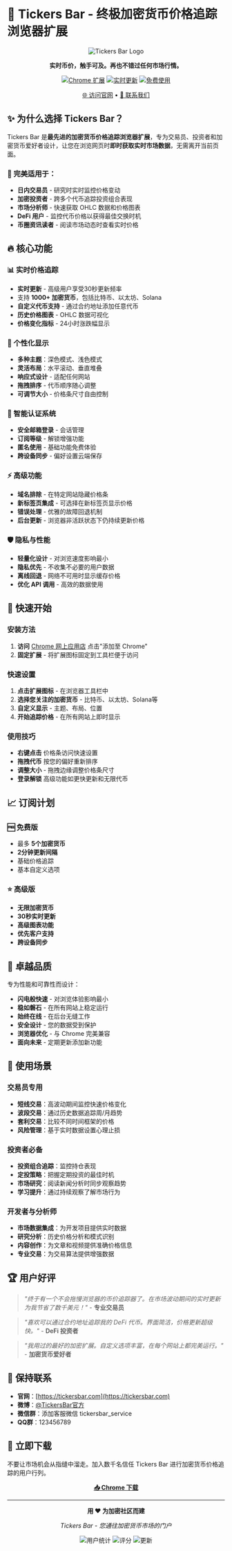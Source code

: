 # 🚀 Tickers Bar - 终极加密货币价格追踪浏览器扩展

<div align="center">

![Tickers Bar Logo](https://lh3.googleusercontent.com/R0p5U0QQZ-Lf53h4N-eL3YXq2_gm1RT8DWBXgPAtqx4bNriDhwhjSX98ueQswx7BHvunVY9RljLB3-80wzWAy3EPNd4=s1280-w1280-h800)

**实时币价，触手可及。再也不错过任何市场行情。**

[![Chrome 扩展](https://img.shields.io/badge/Chrome-已上线-brightgreen?logo=googlechrome)](https://tickersbar.com)
[![实时更新](https://img.shields.io/badge/更新-实时-blue)](https://tickersbar.com)
[![免费使用](https://img.shields.io/badge/价格-免费版本-success)](https://tickersbar.com)

[🌐 访问官网](https://tickersbar.com) • [📧 联系我们](mailto:hi@tickersbar.com) 

</div>

## ✨ 为什么选择 Tickers Bar？

Tickers Bar 是**最先进的加密货币价格追踪浏览器扩展**，专为交易员、投资者和加密货币爱好者设计，让您在浏览网页时**即时获取实时市场数据**，无需离开当前页面。

### 🎯 完美适用于：
- **日内交易员** - 研究时实时监控价格变动
- **加密投资者** - 跨多个代币追踪投资组合表现
- **市场分析师** - 快速获取 OHLC 数据和价格图表
- **DeFi 用户** - 监控代币价格以获得最佳交换时机
- **币圈资讯读者** - 阅读市场动态时查看实时价格

## 🔥 核心功能

### 📊 实时价格追踪
- **实时更新** - 高级用户享受30秒更新频率
- 支持 **1000+ 加密货币**，包括比特币、以太坊、Solana
- **自定义代币支持** - 通过合约地址添加任意代币
- **历史价格图表** - OHLC 数据可视化
- **价格变化指标** - 24小时涨跌幅显示

### 🎨 个性化显示
- **多种主题**：深色模式、浅色模式
- **灵活布局**：水平滚动、垂直堆叠
- **响应式设计** - 适配任何网站
- **拖拽排序** - 代币顺序随心调整
- **可调节大小** - 价格条尺寸自由控制

### 🔐 智能认证系统
- **安全邮箱登录** - 会话管理
- **订阅等级** - 解锁增强功能
- **匿名使用** - 基础功能免费体验
- **跨设备同步** - 偏好设置云端保存

### ⚡ 高级功能
- **域名排除** - 在特定网站隐藏价格条
- **新标签页集成** - 可选择在新标签页显示价格
- **错误处理** - 优雅的故障回退机制
- **后台更新** - 浏览器非活跃状态下仍持续更新价格

### 🛡️ 隐私与性能
- **轻量化设计** - 对浏览速度影响最小
- **隐私优先** - 不收集不必要的用户数据
- **离线回退** - 网络不可用时显示缓存价格
- **优化 API 调用** - 高效的数据使用

## 🚀 快速开始

### 安装方法
1. **访问** [Chrome 网上应用店](https://tickersbar.com) 点击"添加至 Chrome"
2. **固定扩展** - 将扩展图标固定到工具栏便于访问

### 快速设置
1. **点击扩展图标** - 在浏览器工具栏中
2. **选择您关注的加密货币** - 比特币、以太坊、Solana等
3. **自定义显示** - 主题、布局、位置
4. **开始追踪价格** - 在所有网站上即时显示

### 使用技巧
- **右键点击** 价格条访问快速设置
- **拖拽代币** 按您的偏好重新排序
- **调整大小** - 拖拽边缘调整价格条尺寸
- **登录解锁** 高级功能如更快更新和无限代币

## 📈 订阅计划

### 🆓 免费版
- 最多 **5个加密货币**
- **2分钟更新间隔**
- 基础价格追踪
- 基本自定义选项

### ⭐ 高级版
- **无限加密货币**
- **30秒实时更新**
- **高级图表功能**
- **优先客户支持**
- **跨设备同步**

## 🔧 卓越品质

专为性能和可靠性而设计：

- **闪电般快速** - 对浏览体验影响最小
- **稳如磐石** - 在所有网站上稳定运行
- **始终在线** - 在后台无缝工作
- **安全设计** - 您的数据受到保护
- **浏览器优化** - 与 Chrome 完美兼容
- **面向未来** - 定期更新添加新功能



## 🎯 使用场景

### 交易员专用
- **短线交易**：高波动期间监控快速价格变化
- **波段交易**：通过历史数据追踪周/月趋势
- **套利交易**：比较不同时间框架的价格
- **风险管理**：基于实时数据设置心理止损

### 投资者必备
- **投资组合追踪**：监控持仓表现
- **定投策略**：把握定期投资的最佳时机
- **市场研究**：阅读新闻分析时同步观察趋势
- **学习提升**：通过持续观察了解市场行为

### 开发者与分析师
- **市场数据集成**：为开发项目提供实时数据
- **研究分析**：历史价格分析和模式识别
- **内容创作**：为文章和视频提供准确价格信息
- **专业交易**：为交易算法提供增强数据

## 🏆 用户好评

> *"终于有一个不会拖慢浏览器的币价追踪器了。在市场波动期间的实时更新为我节省了数千美元！"* - **专业交易员**

> *"喜欢可以通过合约地址追踪我的 DeFi 代币。界面简洁，价格更新超级快。"* - **DeFi 投资者**

> *"我用过的最好的加密扩展。自定义选项丰富，在每个网站上都完美运行。"* - **加密货币爱好者**



## 📱 保持联系

- **官网**：[https://tickersbar.com](https://tickersbar.com)
- **微博**：[@TickersBar官方](https://weibo.com/tickersbar)
- **微信群**：添加客服微信 tickersbar_service
- **QQ群**：123456789

## 🚀 立即下载

不要让市场机会从指缝中溜走。加入数千名信任 Tickers Bar 进行加密货币价格追踪的用户行列。

<div align="center">

**[📥 Chrome 下载](https://tickersbar.com)**

</div>

---

<div align="center">

**用 ❤️ 为加密社区而建**

*Tickers Bar - 您通往加密货币市场的门户*

![用户统计](https://img.shields.io/badge/用户-1万%2B-brightgreen)
![评分](https://img.shields.io/badge/评分-4.8%2F5-yellow)
![更新](https://img.shields.io/badge/更新-每周-blue)


</div> 
